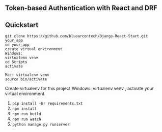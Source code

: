 Token-based Authentication with React and DRF
---------------------------------------------

## Quickstart
```
git clone https://github.com/bluearcontech/Django-React-Start.git your_app
cd your_app
create virtual environment
Windows:
virtualenv venv
cd Scripts
activate

Mac: virtualenv venv
source bin/activate
```


Create virtualenv for this project
Windows: virtualenv venv , activate your virtual environment.


1. `pip install -Ur requirements.txt`
2. `npm install`
3. `npm run build`
4. `npm run watch`
5. `python manage.py runserver`
